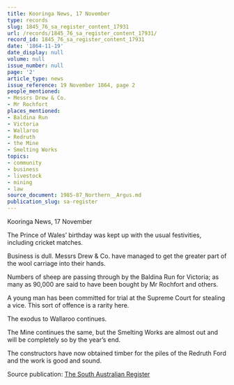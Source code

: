 ```yaml
---
title: Kooringa News, 17 November
type: records
slug: 1845_76_sa_register_content_17931
url: /records/1845_76_sa_register_content_17931/
record_id: 1845_76_sa_register_content_17931
date: '1864-11-19'
date_display: null
volume: null
issue_number: null
page: '2'
article_type: news
issue_reference: 19 November 1864, page 2
people_mentioned:
- Messrs Drew & Co.
- Mr Rochfort
places_mentioned:
- Baldina Run
- Victoria
- Wallaroo
- Redruth
- the Mine
- Smelting Works
topics:
- community
- business
- livestock
- mining
- law
source_document: 1985-87_Northern__Argus.md
publication_slug: sa-register
---
```


Kooringa News, 17 November

The Prince of Wales’ birthday was kept up with the usual festivities, including cricket matches.

Business is dull.  Messrs Drew & Co. have managed to get the greater part of the wool carriage into their hands.

Numbers of sheep are passing through by the Baldina Run for Victoria; as many as 90,000 are said to have been bought by Mr Rochfort and others.

A young man has been committed for trial at the Supreme Court for stealing a vice.  This sort of offence is a rarity here.

The exodus to Wallaroo continues.

The Mine continues the same, but the Smelting Works are almost out and will be completely so by the year’s end.

The constructors have now obtained timber for the piles of the Redruth Ford and the work is good and sound.

Source publication: [The South Australian Register](/publications/sa-register/)
